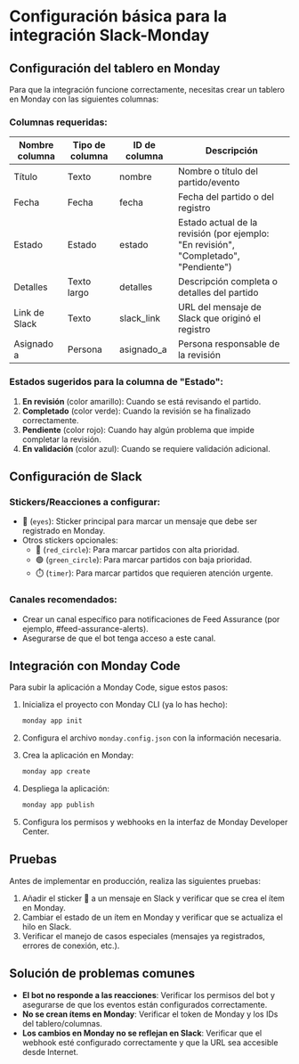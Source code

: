 # Configuración básica para la integración Slack-Monday

## Configuración del tablero en Monday

Para que la integración funcione correctamente, necesitas crear un tablero en Monday con las siguientes columnas:

### Columnas requeridas:

| Nombre columna | Tipo de columna | ID de columna | Descripción |
|---------------|----------------|--------------|-------------|
| Título | Texto | nombre | Nombre o título del partido/evento |
| Fecha | Fecha | fecha | Fecha del partido o del registro |
| Estado | Estado | estado | Estado actual de la revisión (por ejemplo: "En revisión", "Completado", "Pendiente") |
| Detalles | Texto largo | detalles | Descripción completa o detalles del partido |
| Link de Slack | Texto | slack_link | URL del mensaje de Slack que originó el registro |
| Asignado a | Persona | asignado_a | Persona responsable de la revisión |

### Estados sugeridos para la columna de "Estado":

1. **En revisión** (color amarillo): Cuando se está revisando el partido.
2. **Completado** (color verde): Cuando la revisión se ha finalizado correctamente.
3. **Pendiente** (color rojo): Cuando hay algún problema que impide completar la revisión.
4. **En validación** (color azul): Cuando se requiere validación adicional.

## Configuración de Slack

### Stickers/Reacciones a configurar:

- 👀 (`eyes`): Sticker principal para marcar un mensaje que debe ser registrado en Monday.
- Otros stickers opcionales:
  - 🔴 (`red_circle`): Para marcar partidos con alta prioridad.
  - 🟢 (`green_circle`): Para marcar partidos con baja prioridad.
  - ⏱️ (`timer`): Para marcar partidos que requieren atención urgente.

### Canales recomendados:

- Crear un canal específico para notificaciones de Feed Assurance (por ejemplo, #feed-assurance-alerts).
- Asegurarse de que el bot tenga acceso a este canal.

## Integración con Monday Code

Para subir la aplicación a Monday Code, sigue estos pasos:

1. Inicializa el proyecto con Monday CLI (ya lo has hecho):
   ```bash
   monday app init
   ```

2. Configura el archivo `monday.config.json` con la información necesaria.

3. Crea la aplicación en Monday:
   ```bash
   monday app create
   ```

4. Despliega la aplicación:
   ```bash
   monday app publish
   ```

5. Configura los permisos y webhooks en la interfaz de Monday Developer Center.

## Pruebas

Antes de implementar en producción, realiza las siguientes pruebas:

1. Añadir el sticker 👀 a un mensaje en Slack y verificar que se crea el ítem en Monday.
2. Cambiar el estado de un ítem en Monday y verificar que se actualiza el hilo en Slack.
3. Verificar el manejo de casos especiales (mensajes ya registrados, errores de conexión, etc.).

## Solución de problemas comunes

- **El bot no responde a las reacciones**: Verificar los permisos del bot y asegurarse de que los eventos están configurados correctamente.
- **No se crean ítems en Monday**: Verificar el token de Monday y los IDs del tablero/columnas.
- **Los cambios en Monday no se reflejan en Slack**: Verificar que el webhook esté configurado correctamente y que la URL sea accesible desde Internet.
